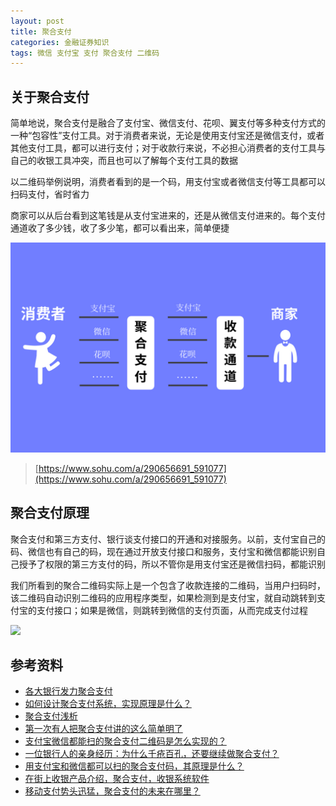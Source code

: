 ```yaml
---
layout: post
title: 聚合支付
categories: 金融证券知识 
tags: 微信 支付宝 支付 聚合支付 二维码 
---
```


## 关于聚合支付

简单地说，聚合支付是融合了支付宝、微信支付、花呗、翼支付等多种支付方式的一种“包容性”支付工具。对于消费者来说，无论是使用支付宝还是微信支付，或者其他支付工具，都可以进行支付；对于收款行来说，不必担心消费者的支付工具与自己的收银工具冲突，而且也可以了解每个支付工具的数据

以二维码举例说明，消费者看到的是一个码，用支付宝或者微信支付等工具都可以扫码支付，省时省力

商家可以从后台看到这笔钱是从支付宝进来的，还是从微信支付进来的。每个支付通道收了多少钱，收了多少笔，都可以看出来，简单便捷

![](../media/image/2020-02-04/01.jpeg)

>[https://www.sohu.com/a/290656691_591077](https://www.sohu.com/a/290656691_591077)

## 聚合支付原理

聚合支付和第三方支付、银行谈支付接口的开通和对接服务。以前，支付宝自己的码、微信也有自己的码，现在通过开放支付接口和服务，支付宝和微信都能识别自己授予了权限的第三方支付的码，所以不管你是用支付宝还是微信扫码，都能识别

我们所看到的聚合二维码实际上是一个包含了收款连接的二维码，当用户扫码时，该二维码自动识别二维码的应用程序类型，如果检测到是支付宝，就自动跳转到支付宝的支付接口；如果是微信，则跳转到微信的支付页面，从而完成支付过程

![](../media/image/2020-02-04/01.jpg)



## 参考资料

* [各大银行发力聚合支付](http://www.498.net/hyxw/article-503.html)
* [如何设计聚合支付系统，实现原理是什么？](http://www.498.net/hyxw/article-466.html)
* [聚合支付浅析](https://www.jianshu.com/p/ab42416515f6)
* [第一次有人把聚合支付讲的这么简单明了](https://www.sohu.com/a/290656691_591077)
* [支付宝微信都能扫的聚合支付二维码是怎么实现的？](https://baijiahao.baidu.com/s?id=1610027603986476823&wfr=spider&for=pc)
* [一位银行人的亲身经历：为什么千疮百孔，还要继续做聚合支付？](http://www.mpaypass.com.cn/news/201902/26133856.html)
* [用支付宝和微信都可以扫的聚合支付码，其原理是什么？](https://www.aduer.com/NewsDetail.aspx?id=204)
* [在街上收银产品介绍，聚合支付，收银系统软件](https://www.bilibili.com/video/av8187620?from=search&seid=11527410782405449527)
* [移动支付势头迅猛，聚合支付的未来在哪里？](http://dy.163.com/v2/article/detail/DIVD5NU70511VHRJ.html)
